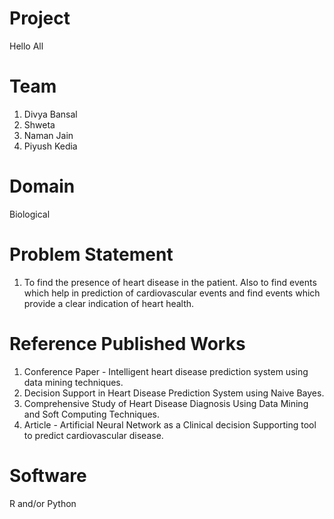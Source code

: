 # Project 

Hello All

# Team
1. Divya Bansal
2. Shweta
3. Naman Jain
4. Piyush Kedia

# Domain 
Biological

# Problem Statement

1. To find the presence of heart disease in the patient. Also to find events which help in prediction of cardiovascular events and find events which provide a clear indication of heart health.


# Reference Published Works

1. Conference Paper - Intelligent heart disease prediction system using data mining techniques.
2. Decision Support in Heart Disease Prediction System using Naive Bayes.
3. Comprehensive Study of Heart Disease Diagnosis Using Data Mining and Soft Computing Techniques.
4. Article - Artificial Neural Network as a Clinical decision Supporting tool to predict cardiovascular disease.



# Software 
R and/or Python
